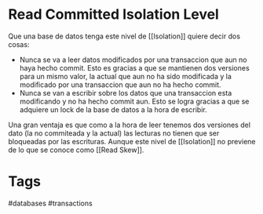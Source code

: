 # Read Committed Isolation Level
Que una base de datos tenga este nivel de [[Isolation]] quiere decir dos cosas:
* Nunca se va a leer datos modificados por una transaccion que aun no haya hecho commit. Esto es gracias a que se mantienen dos versiones para un mismo valor, la actual que aun no ha sido modificada y la modificado por una transaccion que aun no ha hecho commit.
* Nunca se van a escribir sobre los datos que una transaccion esta modificando y no ha hecho commit aun. Esto se logra gracias a que se adquiere un lock de la base de datos a la hora de escribir.

Una gran ventaja es que como a la hora de leer tenemos dos versiones del dato (la no commiteada y la actual) las lecturas no tienen que ser bloqueadas por las escrituras.
Aunque este nivel de [[Isolation]] no previene de lo que se conoce como [[Read Skew]].

# Tags
#databases #transactions